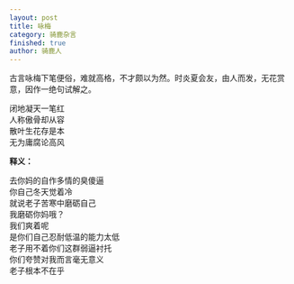 ```yaml
---
layout: post
title: 咏梅
category: 骑鹿杂言
finished: true
author: 骑鹿人
---
```


古言咏梅下笔便俗，难就高格，不才颇以为然。时炎夏会友，由人而发，无花赏意，因作一绝句试解之。

闭地凝天一笔红<br>
人称傲骨却从容<br>
散叶生花存是本<br>
无为庸腐论高风

**释义：**

去你妈的自作多情的臭傻逼<br>
你自己冬天觉着冷<br>
就说老子苦寒中磨砺自己<br>
我磨砺你妈哦？<br>
我们爽着呢<br>
是你们自己忍耐低温的能力太低<br>
老子用不着你们这群弱逼衬托<br>
你们夸赞对我而言毫无意义<br>
老子根本不在乎